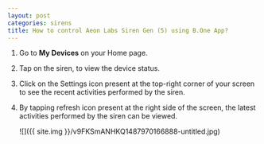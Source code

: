 ```yaml
---
layout: post
categories: sirens
title: How to control Aeon Labs Siren Gen (5) using B.One App?
---
```


1. Go to **My Devices** on your Home page.

2. Tap on the siren, to view the device status.

3. Click on the Settings icon present at the top-right corner of your screen to see the recent activities performed by the siren.

4. By tapping refresh icon present at the right side of the screen, the latest activities performed by the siren can be viewed.

    ![]({{ site.img }}/v9FKSmANHKQ1487970166888-untitled.jpg)